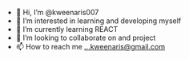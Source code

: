 - 👋 Hi, I’m @kweenaris007
- 👀 I’m interested in learning and developing myself 
- 🌱 I’m currently learning REACT
- 💞️ I’m looking to collaborate on and project 
- 📫 How to reach me ...kweenaris@gmail.com

<!---
kweenaris007/kweenaris007 is a ✨ special ✨ repository because its `README.md` (this file) appears on your GitHub profile.
You can click the Preview link to take a look at your changes.
--->
